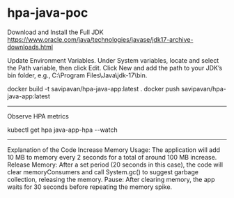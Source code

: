 # hpa-java-poc

Download and Install the Full JDK
https://www.oracle.com/java/technologies/javase/jdk17-archive-downloads.html

Update Environment Variables.
Under System variables, locate and select the Path variable, then click Edit.
Click New and add the path to your JDK’s bin folder, e.g., C:\Program Files\Java\jdk-17\bin.

docker build -t savipavan/hpa-java-app:latest .
docker push savipavan/hpa-java-app:latest

----
Observe HPA metrics

kubectl get hpa java-app-hpa --watch

----
Explanation of the Code
Increase Memory Usage: The application will add 10 MB to memory every 2 seconds for a total of around 100 MB increase.
Release Memory: After a set period (20 seconds in this case), the code will clear memoryConsumers and call System.gc() to suggest garbage collection, releasing the memory.
Pause: After clearing memory, the app waits for 30 seconds before repeating the memory spike.

